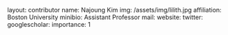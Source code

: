 layout: contributor
name: Najoung Kim
img: /assets/img/lilith.jpg 
affiliation: Boston University
minibio: Assistant Professor
mail: 
website: 
twitter: 
googlescholar: 
importance: 1
